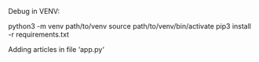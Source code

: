 Debug in VENV:

python3 -m venv path/to/venv
source path/to/venv/bin/activate
pip3 install -r requirements.txt


Adding articles in file ‘app.py‘